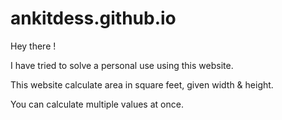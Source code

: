 # ankitdess.github.io

Hey there !

I have tried to solve a personal use using this website.

This website calculate area in square feet, given width & height.

You can calculate multiple values at once.
